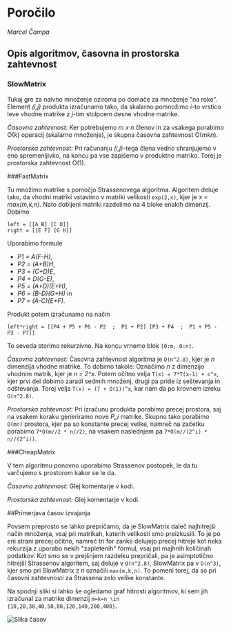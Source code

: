 # Poročilo

*Marcel Čampa*

## Opis algoritmov, časovna in prostorska zahtevnost

### SlowMatrix

Tukaj gre za naivno množenje oziroma po domače za množenje "na roke". Element *(i,j)* produkta izračunamo tako, da skalarno pomnožimo *i*-to vrstico leve vhodne matrike z *j*-tim stolpcem desne vhodne matrike.

*Časovna zahtevnost:* Ker potrebujemo *m x n* členov in za vsakega porabimo O(*k*) operacij (skalarno množenje), je skupna časovna zahtevnost O(*mkn*).

*Prostorska zahtevnost:* Pri računanju *(i,j)*-tega člena vedno shranjujemo v eno spremenljivko, na koncu pa vse zapišemo v produktno matriko. Torej je prostorska zahtevnost O(1).

###FastMatrix

Tu množimo matrike s pomočjo Strassenovega algoritma. Algoritem deluje tako, da vhodni matriki vstavimo v matriki velikosti `exp(2,x)`, kjer je *x = max(m,k,n)*. Nato dobljeni matriki razdelimo na 4 bloke enakih dimenzij. Dobimo

```
left = [[A B] [C D]]
right = [[E F] [G H]]
```

Uporabimo formule

* *P1 = A(F-H)*,
* *P2 = (A+B)H*,
* *P3 = (C+D)E*,
* *P4 = D(G-E)*,
* *P5 = (A+D)(E+H)*,
* *P6 = (B-D)(G+H)* in
* *P7 = (A-C)(E+F)*.

Produkt potem izračunamo na način

```
left*right = [[P4 + P5 + P6 - P2  ;  P1 + P2] [P3 + P4  ;  P1 + P5 - P3 - P7]]
```

To seveda storimo rekurzivno. Na koncu vrnemo blok `[0:m, 0:n]`.

*Časovna zahtevnost:* Časovna zahtevnost algoritma je `O(n^2.8)`, kjer je *n* dimenzija vhodne matrike. To dobimo takole: Označimo *n* z dimenzijo vhodnim matrik, kjer je *n = 2^x*. Potem očitno velja `T(x) = 7*T(x-1) + c^x`, kjer prvi del dobimo zaradi sedmih množenj, drugi pa pride iz seštevanja in odštevanja. Torej velja `T(x) = (7 + O(1))^x`, kar nam da po krovnem izreku `O(n^2.8)`.

*Prostorska zahtevnost:* Pri izračunu produkta porabimo precej prostora, saj na vsakem koraku generiramo nove *P_i* matrike. Skupno tako porabimo `O(mn)` prostora, kjer pa so konstante precej velike, namreč na začetku porabimo `7*O(m//2 * n//2)`, na vsakem naslednjem pa `7*O(m//(2^i) * n//(2^i))`.

###CheapMatrix

V tem algoritmu ponovno uporabimo Strassenov postopek, le da tu varčujemo s prostorom kakor se le da.

*Časovna zahtevnost:* Glej komentarje v kodi.

*Prostorska zahtevnost:* Glej komentarje v kodi.

##Primerjava časov izvajanja

Povsem preprosto se lahko prepričamo, da je SlowMatrix daleč najhitrejši način množenja, vsaj pri matrikah, katerih velikosti smo preizkusili. To je po eni strani precej očitno, namreč tri for zanke delujejo precej hitreje kot neka rekurzija z uporabo nekih "zapletenih" formul, vsaj pri majhnih količinah podatkov. Kot smo se v prejšnjem razdelku prepričali, pa je asimptotično hitrejši Strassenov algoritem, saj deluje v `O(n^2.8)`, SlowMatrix pa v `O(n^3)`, kjer smo pri SlowMatrix z *n* označili `max(m,k,n)`. To pomeni torej, da so pri časovni zahtevnosti za Strassena zelo velike konstante.

Na spodnji sliki si lahko še ogledamo graf hitrosti algoritmov, ki sem jih izračunal za matrike dimenzij `m=k=n \in {10,20,30,40,50,80,120,140,200,400}`.

![Slika časov](https://github.com/campovski/PSA1/blob/master/naloge/2016/dn1/matrix/MarcelCampa/graf.png)



